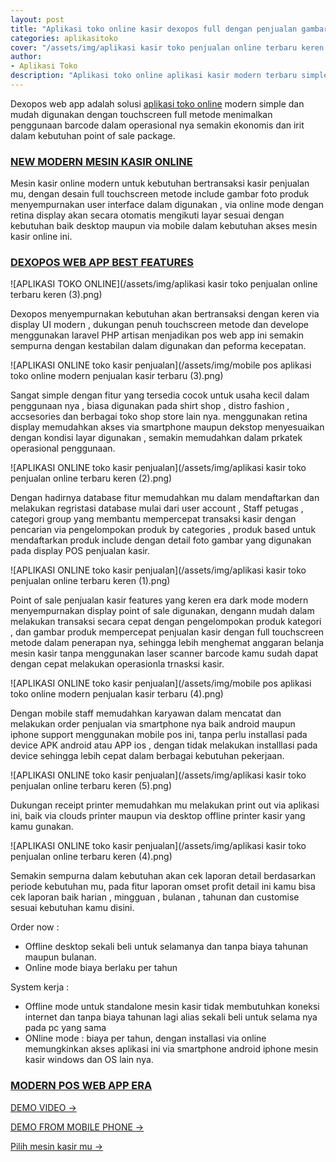 ```yaml
---
layout: post
title: "Aplikasi toko online kasir dexopos full dengan penjualan gambar foto produk"
categories: aplikasitoko
cover: "/assets/img/aplikasi kasir toko penjualan online terbaru keren wp.jpg"
author:
- Aplikasi Toko
description: "Aplikasi toko online aplikasi kasir modern terbaru simple mudah digunakan dengan penjualan bergambar"
---
```

Dexopos web app adalah solusi [aplikasi toko online](/aplikasitoko/2020/06/12/dx.html) modern simple dan mudah digunakan dengan touchscreen full metode menimalkan penggunaan barcode dalam operasional nya semakin ekonomis dan irit dalam kebutuhan point of sale package.


### **[NEW MODERN MESIN KASIR ONLINE](/aplikasitoko/2020/06/12/dx.html)**


Mesin kasir online modern untuk kebutuhan bertransaksi kasir penjualan mu, dengan desain full touchscreen metode include gambar foto produk menyempurnakan user interface dalam digunakan , via online mode dengan retina display akan secara otomatis mengikuti layar sesuai dengan kebutuhan baik desktop maupun via mobile dalam kebutuhan akses mesin kasir online ini.


### **[DEXOPOS WEB APP BEST FEATURES](/aplikasitoko/2020/06/12/dx.html)**

![APLIKASI TOKO ONLINE](/assets/img/aplikasi kasir toko penjualan online terbaru keren (3).png)

Dexopos menyempurnakan kebutuhan akan bertransaksi dengan keren via display UI modern , dukungan penuh touchscreen metode dan develope menggunakan laravel PHP artisan menjadikan pos web app ini semakin sempurna dengan kestabilan dalam digunakan dan peforma kecepatan. 

![APLIKASI ONLINE toko kasir penjualan](/assets/img/mobile pos aplikasi toko online modern  penjualan kasir terbaru (3).png)

Sangat simple dengan fitur yang tersedia cocok untuk usaha kecil dalam penggunaan nya , biasa digunakan pada shirt shop , distro fashion , accsesories dan berbagai toko shop store lain nya. menggunakan retina display memudahkan akses via smartphone maupun dekstop menyesuaikan dengan kondisi layar digunakan , semakin memudahkan dalam prkatek operasional penggunaan.

![APLIKASI ONLINE toko kasir penjualan](/assets/img/aplikasi kasir toko penjualan online terbaru keren (2).png)

Dengan hadirnya database fitur memudahkan mu dalam mendaftarkan dan melakukan regristasi database mulai dari user account , Staff petugas , categori group yang membantu mempercepat transaksi kasir dengan pencarian via pengelompokan produk by categories , produk based untuk mendaftarkan produk include dengan detail foto gambar yang digunakan pada display POS penjualan kasir.

![APLIKASI ONLINE toko kasir penjualan](/assets/img/aplikasi kasir toko penjualan online terbaru keren (1).png)

Point of sale penjualan kasir features yang keren era dark mode modern menyempurnakan display point of sale digunakan, dengann mudah dalam melakukan transaksi secara cepat dengan pengelompokan produk kategori , dan gambar produk mempercepat penjualan kasir dengan full touchscreen metode dalam penerapan nya, sehingga lebih menghemat anggaran belanja mesin kasir tanpa menggunakan laser scanner barcode kamu sudah dapat dengan cepat melakukan operasionla trnasksi kasir.


![APLIKASI ONLINE toko kasir penjualan](/assets/img/mobile pos aplikasi toko online modern  penjualan kasir terbaru (4).png)

Dengan mobile staff memudahkan karyawan dalam mencatat dan melakukan order penjualan via smartphone nya baik android maupun iphone support menggunakan mobile pos ini, tanpa perlu installasi pada device APK android atau APP ios , dengan tidak melakukan installlasi pada device sehingga lebih cepat dalam berbagai kebutuhan pekerjaan.

![APLIKASI ONLINE toko kasir penjualan](/assets/img/aplikasi kasir toko penjualan online terbaru keren (5).png)

Dukungan receipt printer memudahkan mu melakukan print out via aplikasi ini, baik via clouds printer maupun via desktop offline printer kasir yang kamu gunakan.

![APLIKASI ONLINE toko kasir penjualan](/assets/img/aplikasi kasir toko penjualan online terbaru keren (4).png)

Semakin sempurna dalam kebutuhan akan cek laporan detail berdasarkan periode kebutuhan mu, pada fitur laporan omset profit detail ini kamu bisa cek laporan baik harian , mingguan , bulanan , tahunan dan customise sesuai kebutuhan kamu disini. 


Order now :
+ Offline desktop sekali beli untuk selamanya dan tanpa biaya tahunan maupun bulanan.
+ Online mode biaya berlaku per tahun

System kerja :
+ Offline mode untuk standalone mesin kasir tidak membutuhkan koneksi internet dan tanpa biaya tahunan lagi alias sekali beli untuk selama nya pada pc yang sama
+ ONline mode : biaya per tahun, dengan installasi via online memungkinkan akses aplikasi ini via smartphone android iphone mesin kasir windows dan OS lain nya.


### **[MODERN POS WEB APP ERA](/aplikasitoko/2020/06/12/dx.html)**



[DEMO VIDEO →](https://www.youtube.com/watch?v=kjDh1BhSvz0&t=9s)

[DEMO FROM MOBILE PHONE →](https://www.youtube.com/watch?v=1PWUy4woxSM&t=11s)

[Pilih mesin kasir mu →](/hardware)
